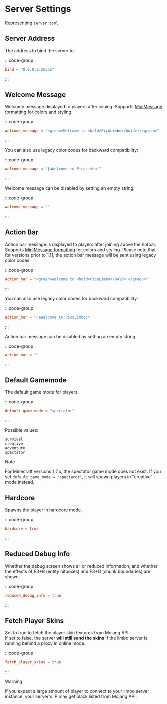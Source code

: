 # Server Settings

Representing `server.toml`

## Server Address

The address to bind the server to.

:::code-group
```toml [server.toml]
bind = "0.0.0.0:25565"
```
:::

## Welcome Message

Welcome message displayed to players after joining.
Supports [MiniMessage formatting](/customization/message-formatting.html) for colors and styling.

:::code-group
```toml [server.toml]
welcome_message = "<green>Welcome to <bold>PicoLimbo</bold>!</green>"
```
:::

You can also use legacy color codes for backward compatibility:

:::code-group
```toml [server.toml]
welcome_message = "§aWelcome to PicoLimbo!"
```
:::

Welcome message can be disabled by setting an empty string:

:::code-group
```toml [server.toml]
welcome_message = ""
```
:::

## Action Bar <Badge type="warning" text="1.8+" />

Action bar message is displayed to players after joining above the hotbar.
Supports [MiniMessage formatting](/customization/message-formatting.html) for colors and styling.
Please note that for versions prior to 1.11, the action bar message will be sent using legacy color codes.

:::code-group
```toml [server.toml]
action_bar = "<green>Welcome to <bold>PicoLimbo</bold>!</green>"
```
:::

You can also use legacy color codes for backward compatibility:

:::code-group
```toml [server.toml]
action_bar = "§aWelcome to PicoLimbo!"
```
:::

Action bar message can be disabled by setting an empty string:

:::code-group
```toml [server.toml]
action_bar = ""
```
:::

## Default Gamemode

The default game mode for players.

:::code-group
```toml [server.toml]
default_game_mode = "spectator"
```
:::

Possible values:
```
survival
creative
adventure
spectator
```

> [!NOTE]
> For Minecraft versions 1.7.x, the spectator game mode does not exist. If you set `default_game_mode = "spectator"`, it will spawn players in "creative" mode instead.

## Hardcore

Spawns the player in hardcore mode.

:::code-group
```toml [server.toml]
hardcore = true
```
:::

## Reduced Debug Info <Badge type="warning" text="1.8+" />

Whether the debug screen shows all or reduced information; and whether the effects of F3+B (entity hitboxes) and F3+G (chunk boundaries) are shown.

:::code-group
```toml [server.toml]
reduced_debug_info = true
```
:::

## Fetch Player Skins <Badge type="warning" text="1.8+" />

Set to true to fetch the player skin textures from Mojang API.  
If set to false, the server **will still send the skins** if the limbo server is running behind a proxy in online mode.

:::code-group
```toml [server.toml]
fetch_player_skins = true
```
:::

> [!WARNING]
> If you expect a large amount of player to connect to your limbo server instance, your server's IP may get black listed from Mojang API.
